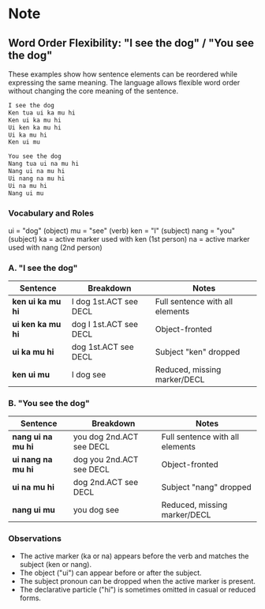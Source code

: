 # Note

## Word Order Flexibility: "I see the dog" / "You see the dog"

These examples show how sentence elements can be reordered while expressing the same meaning. The language allows flexible word order without changing the core meaning of the sentence.

```md
I see the dog
Ken tua ui ka mu hi
Ken ui ka mu hi
Ui ken ka mu hi
Ui ka mu hi
Ken ui mu

You see the dog
Nang tua ui na mu hi
Nang ui na mu hi
Ui nang na mu hi
Ui na mu hi
Nang ui mu
```

### Vocabulary and Roles

ui = "dog" (object)
mu = "see" (verb)
ken = "I" (subject)
nang = "you" (subject)
ka = active marker used with ken (1st person)
na = active marker used with nang (2nd person)

### A. "I see the dog"

| Sentence            | Breakdown              | Notes                           |
| ------------------- | ---------------------- | ------------------------------- |
| **ken ui ka mu hi** | I dog 1st.ACT see DECL | Full sentence with all elements |
| **ui ken ka mu hi** | dog I 1st.ACT see DECL | Object-fronted                  |
| **ui ka mu hi**     | dog 1st.ACT see DECL   | Subject "ken" dropped           |
| **ken ui mu**       | I dog see              | Reduced, missing marker/DECL    |

### B. "You see the dog"

| Sentence             | Breakdown                | Notes                           |
| -------------------- | ------------------------ | ------------------------------- |
| **nang ui na mu hi** | you dog 2nd.ACT see DECL | Full sentence with all elements |
| **ui nang na mu hi** | dog you 2nd.ACT see DECL | Object-fronted                  |
| **ui na mu hi**      | dog 2nd.ACT see DECL     | Subject "nang" dropped          |
| **nang ui mu**       | you dog see              | Reduced, missing marker/DECL    |

### Observations

- The active marker (ka or na) appears before the verb and matches the subject (ken or nang).
- The object ("ui") can appear before or after the subject.
- The subject pronoun can be dropped when the active marker is present.
- The declarative particle ("hi") is sometimes omitted in casual or reduced forms.
